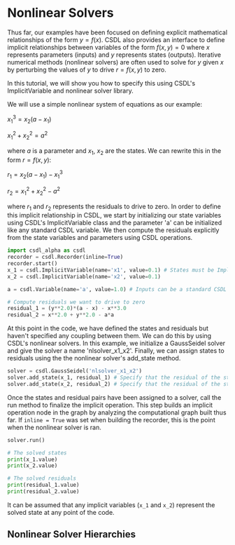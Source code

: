 # Nonlinear Solvers

Thus far, our examples have been focused on defining explicit mathematical relationships of the form $y = f(x)$. CSDL also provides an interface to define implicit relationships between variables of the form $f(x,y) = 0$ where $x$ represents parameters (inputs) and $y$ represents states (outputs). Iterative numerical methods (nonlinear solvers) are often used to solve for $y$ given $x$ by perturbing the values of $y$ to drive $r = f(x,y)$ to zero.

In this tutorial, we will show you how to specify this using CSDL's ImplicitVariable and nonlinear solver library.

We will use a simple nonlinear system of equations as our example:

${x_1}^3 = {x_2}(a-x_1)$

${x_1}^2+{x_2}^2 = a^2$

where $a$ is a parameter and $x_1$, $x_2$ are the states. We can rewrite this in the form $r = f(x, y)$:  

$r_1 = {x_2}(a-x_1)- {x_1}^3$

$r_2 = {x_1}^2+{x_2}^2 - a^2$

where $r_1$ and $r_2$ represents the residuals to drive to zero. In order to define this implicit relationship in CSDL, we start by initializing our state variables using CSDL's ImplicitVariable class and the parameter 'a' can  be initialized like any standard CSDL variable. We then compute the residuals explicitly from the state variables and parameters using CSDL operations.

```python
import csdl_alpha as csdl
recorder = csdl.Recorder(inline=True)
recorder.start()
x_1 = csdl.ImplicitVariable(name='x1', value=0.1) # States must be ImplicitVariable instances
x_2 = csdl.ImplicitVariable(name='x2', value=0.1)

a = csdl.Variable(name='a', value=1.0) # Inputs can be a standard CSDL Variable

# Compute residuals we want to drive to zero
residual_1 = (y**2.0)*(a - x) - x**3.0
residual_2 = x**2.0 + y**2.0 - a*a
```

At this point in the code, we have defined the states and residuals but haven't specified any coupling between them. We can do this by using CSDL's nonlinear solvers. In this example, we initialize a GaussSeidel solver and give the solver a name 'nlsolver_x1_x2'. Finally, we can assign states to residuals using the the nonlinear solver's add_state method.

```python
solver = csdl.GaussSeidel('nlsolver_x1_x2')
solver.add_state(x_1, residual_1) # Specify that the residual of the state x_1 is residual_1 
solver.add_state(x_2, residual_2) # Specify that the residual of the state x_2 is residual_2
```
Once the states and residual pairs have been assigned to a solver, call the run method to finalize the implicit operation. This step builds an implicit operation node in the graph by analyzing the computational graph built thus far. If ```inline = True``` was set when building the recorder, this is the point when the nonlinear solver is ran.
```Python
solver.run()

# The solved states
print(x_1.value)
print(x_2.value)

# The solved residuals
print(residual_1.value)
print(residual_2.value)
```

It can be assumed that any implicit variables (```x_1``` and ```x_2```) represent the solved state at any point of the code. 

## Nonlinear Solver Hierarchies
